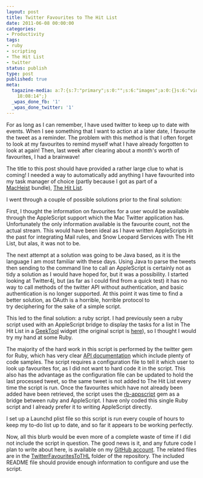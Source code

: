 ```yaml
---
layout: post
title: Twitter Favourites to The Hit List
date: 2011-06-08 00:00:00
categories:
- Productivity
tags:
- ruby
- scripting
- The Hit List
- twitter
status: publish
type: post
published: true
meta:
  tagazine-media: a:7:{s:7:"primary";s:0:"";s:6:"images";a:0:{}s:6:"videos";a:0:{}s:11:"image_count";s:1:"0";s:6:"author";s:8:"23986909";s:7:"blog_id";s:8:"23849888";s:9:"mod_stamp";s:19:"2011-06-08
    18:08:14";}
  _wpas_done_fb: '1'
  _wpas_done_twitter: '1'
---
```

For as long as I can remember, I have used twitter to keep up to date with events. When I see something that I want to action at a later date, I favourite the tweet as a reminder. The problem with this method is that I often forget to look at my favourites to remind myself what I have already forgotten to look at again!
Then, last week after clearing about a month's worth of favourites, I had a brainwave! 
<!--more-->

The title to this post should have provided a rather large clue to what is coming! I needed a way to automatically add anything I have favourited into my task manager of choice (partly because I got as part of a [MacHeist](http://macheist.com/ "MacHeist") bundle), [The Hit List](www.potionfactory.com/thehitlist/ "The Hit List").

I went through a couple of possible solutions prior to the final solution:

First, I thought the information on favourites for a user would be available through the AppleScript support which the Mac Twitter application has. Unfortunately the only information available is the favourite count, not the actual stream. This would have been ideal as I have written AppleScripts in the past for integrating Mail rules, and Snow Leopard Services with The Hit List, but alas, it was not to be.

The next attempt at a solution was going to be Java based, as it is the language I am most familiar with these days. Using Java to parse the tweets then sending to the command line to call an AppleScript is certainly not as tidy a solution as I would have hoped for, but it was a possibility. I started looking at Twitter4j, but (as far as I could find from a quick test) it has no way to call methods of the twitter API without authentication, and basic authentication is no longer supported. At this point it was time to find a better solution, as OAuth is a horrible, horrible protocol to try deciphering for the sake of a simple script.

This led to the final solution: a ruby script. I had previously seen a ruby script used with an AppleScript bridge to display the tasks for a list in The Hit List in a [GeekTool](http://projects.tynsoe.org/en/geektool/ "GeekTool") widget (the original script is [here](http://www.josefrichter.com/blog/one-more-wallpaper-with-the-hit-list-to-dos/ "one-more-wallpaper-with-the-hit-list-to-dos")), so I thought I would try my hand at some Ruby.

The majority of the hard work in this script is performed by the twitter gem for Ruby, which has very clear [API documentation](http://rdoc.info/gems/twitter "API documentation") which include plenty of code samples. The script requires a configuration file to tell it which user to look up favourites for, as I did not want to hard code it in the script. This also has the advantage as the configuration file can be updated to hold the last processed tweet, so the same tweet is not added to The Hit List every time the script is run. Once the favourites which have not already been added have been retrieved, the script uses the [rb-appscript](http://appscript.sourceforge.net/ "rb-appscript") gem as a bridge between ruby and AppleScript. I have only coded this single Ruby script and I already prefer it to writing AppleScript directly.

I set up a Launchd plist file so this script is run every couple of hours to keep my to-do list up to date, and so far it appears to be working perfectly.

Now, all this blurb would be even more of a complete waste of time if I did not include the script in question. The good news is it, and any future code I plan to write about here, is available on my [GitHub account](https://github.com/dhutchison/DWI). The related files are in the [TwitterFavouritesToTHL](https://github.com/dhutchison/DWI/tree/master/TwitterFavouritesToTHL) folder of the repository. The included README file should provide enough information to configure and use the script.
